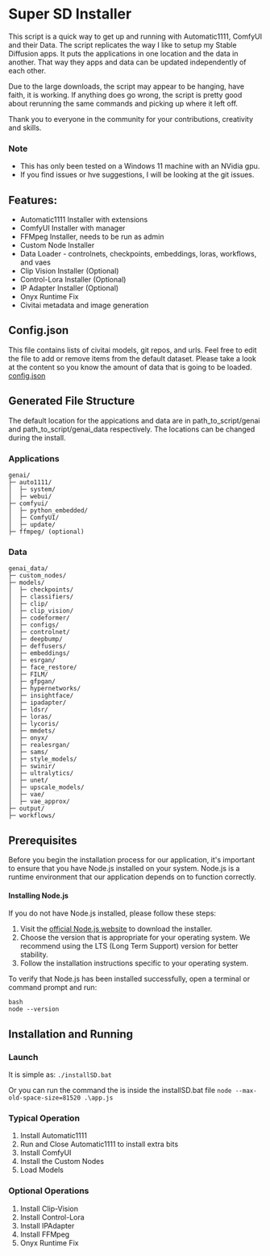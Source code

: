# Super SD Installer
This script is a quick way to get up and running with Automatic1111, ComfyUI and their Data. The script replicates the way I like to setup my Stable Diffusion apps. It puts the applications in one location and the data in another. That way they apps and data can be updated independently of each other.


Due to the large downloads, the script may appear to be hanging, have faith, it is working. If anything does go wrong, the script is pretty good about rerunning the same commands and picking up where it left off. 


Thank you to everyone in the community for your contributions, creativity and skills.

### Note
- This has only been tested on a Windows 11 machine with an NVidia gpu.
- If you find issues or hve suggestions, I will be looking at the git issues.

## Features:
- Automatic1111 Installer with extensions
- ComfyUI Installer with manager
- FFMpeg Installer, needs to be run as admin
- Custom Node Installer
- Data Loader - controlnets, checkpoints, embeddings, loras, workflows, and vaes
- Clip Vision Installer (Optional)
- Control-Lora Installer (Optional)
- IP Adapter Installer (Optional)
- Onyx Runtime Fix
- Civitai metadata and image generation

## Config.json
This file contains lists of civitai models, git repos, and urls. Feel free to edit the file to add or remove items from the default dataset. Please take a look at the content so you know the amount of data that is going to be loaded. 
[config.json](./config.json)

## Generated File Structure
The default location for the appications and data are in path_to_script/genai and path_to_script/genai_data respectively. The locations can be changed during the install.

### Applications 
```
genai/
├─ auto1111/
│  ├─ system/
│  ├─ webui/
├─ comfyui/
│  ├─ python_embedded/
│  ├─ ComfyUI/
│  ├─ update/
├─ ffmpeg/ (optional)
```
### Data
```
genai_data/
├─ custom_nodes/
├─ models/
│  ├─ checkpoints/
│  ├─ classifiers/
│  ├─ clip/
│  ├─ clip_vision/
│  ├─ codeformer/
│  ├─ configs/
│  ├─ controlnet/
│  ├─ deepbump/
│  ├─ deffusers/
│  ├─ embeddings/
│  ├─ esrgan/
│  ├─ face_restore/
│  ├─ FILM/
│  ├─ gfpgan/
│  ├─ hypernetworks/
│  ├─ insightface/
│  ├─ ipadapter/
│  ├─ ldsr/
│  ├─ loras/
│  ├─ lycoris/
│  ├─ mmdets/
│  ├─ onyx/
│  ├─ realesrgan/
│  ├─ sams/
│  ├─ style_models/
│  ├─ swinir/
│  ├─ ultralytics/
│  ├─ unet/
│  ├─ upscale_models/
│  ├─ vae/
│  ├─ vae_approx/
├─ output/
├─ workflows/
```

## Prerequisites

Before you begin the installation process for our application, it's important to ensure that you have Node.js installed on your system. Node.js is a runtime environment that our application depends on to function correctly.

#### Installing Node.js

If you do not have Node.js installed, please follow these steps:

1. Visit the [official Node.js website](https://nodejs.org/) to download the installer.
2. Choose the version that is appropriate for your operating system. We recommend using the LTS (Long Term Support) version for better stability.
3. Follow the installation instructions specific to your operating system.

To verify that Node.js has been installed successfully, open a terminal or command prompt and run:

```
bash
node --version
```

## Installation and Running

### Launch
It is simple as:
`./installSD.bat`

Or you can run the command the is inside the installSD.bat file
`node --max-old-space-size=81520 .\app.js`

### Typical Operation
1. Install Automatic1111
1. Run and Close Automatic1111 to install extra bits
1. Install ComfyUI
1. Install the Custom Nodes
1. Load Models

### Optional Operations
1. Install Clip-Vision
1. Install Control-Lora
1. Install IPAdapter
1. Install FFMpeg
1. Onyx Runtime Fix
